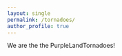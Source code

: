 ```yaml
---
layout: single
permalink: /tornadoes/
author_profile: true
---
```


We are the the PurpleLandTornadoes!
